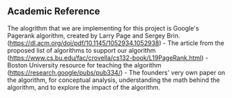 ## Academic Reference

The alogrithm that we are implementing for this project is Google's Pagerank algorithm, created by Larry Page and Sergey Brin.
(https://dl.acm.org/doi/pdf/10.1145/1052934.1052938) - The article from the proposed list of algorithms to support our algorithm
(https://www.cs.bu.edu/fac/crovella/cs132-book/L19PageRank.html) - Boston University resource for teaching the algorithm
(https://research.google/pubs/pub334/) - The founders' very own paper on the algorithm, for conceptual analysis, understanding the math behind the algorithm, and to explore the impact of the algorithm.

